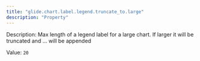 ```yaml
---
title: "glide.chart.label.legend.truncate_to.large"
description: "Property"
---
```


Description: Max length of a legend label for a large chart. If larger it will be truncated and ... will be appended

Value: `20`